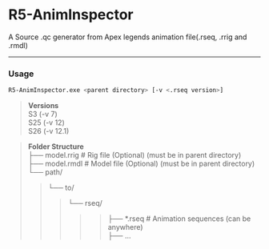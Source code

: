 # R5-AnimInspector
A Source .qc generator from Apex legends animation file(.rseq, .rrig and .rmdl)

---

### Usage

```bash
R5-AnimInspector.exe <parent directory> [-v <.rseq version>]
```

>**Versions**\
> S3 (-v 7)\
> S25 (-v 12)\
> S26 (-v 12.1)

>**Folder Structure**\
>├── model.rrig         # Rig file (Optional) (must be in parent directory)\
>├── model.rmdl         # Model file (Optional) (must be in parent directory)\
>└── path/
>> └── to/
>>> └── rseq/
>>>>> ├── *.rseq  # Animation sequences (can be anywhere)\
>>>>> ├── ...
